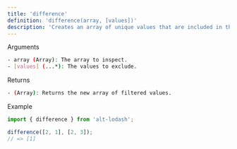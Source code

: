 ```yaml
---
title: 'difference'
definition: 'difference(array, [values])'
description: 'Creates an array of unique values that are included in the first given array and not included in the rest of the given arrays.'
---
```


<p class="pl-2 mb-2 text-violet-700 font-semibold">Arguments</p>

```bash
- array (Array): The array to inspect.
- [values] (...*): The values to exclude.
```

<p class="pl-2 mb-2 text-violet-700 font-semibold">Returns</p>

```bash
- (Array): Returns the new array of filtered values.
```

<p class="pl-2 mb-2 text-violet-700 font-semibold">Example</p>

```ts
import { difference } from 'alt-lodash';

difference([2, 1], [2, 3]);
// => [1]
```
